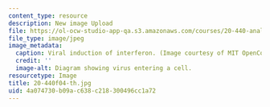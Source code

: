 ```yaml
---
content_type: resource
description: New image Upload
file: https://ol-ocw-studio-app-qa.s3.amazonaws.com/courses/20-440-analysis-of-biological-networks-be-440-fall-2004/4a074730b09ac638c218300496cc1a72_20-440f04-th.jpg
file_type: image/jpeg
image_metadata:
  caption: Viral induction of interferon. (Image courtesy of MIT OpenCourseWare.)
  credit: ''
  image-alt: Diagram showing virus entering a cell.
resourcetype: Image
title: 20-440f04-th.jpg
uid: 4a074730-b09a-c638-c218-300496cc1a72
---
```

